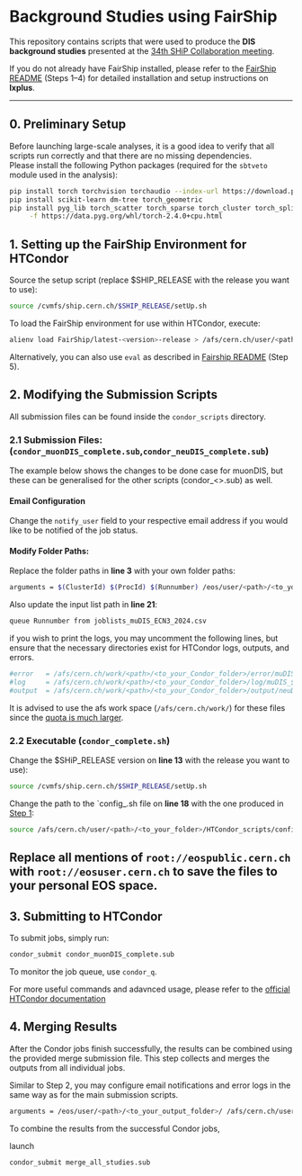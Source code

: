 # Background Studies using **FairShip**

This repository contains scripts that were used to produce the **DIS background studies** presented at the [34th SHiP Collaboration meeting](https://indico.cern.ch/event/1578670/contributions/6689107/attachments/3137319/5568518/Status_MuonDIS_nuDIS.pdf). 

If you do not already have FairShip installed, please refer to the [FairShip README](https://github.com/ShipSoft/FairShip?tab=readme-ov-file#build-instructions-using-cvmfs) (Steps 1–4) for detailed installation and setup instructions on **lxplus**.

---

## 0. Preliminary Setup

Before launching large-scale analyses, it is a good idea to verify that all scripts run correctly and that there are no missing dependencies.  
Please install the following Python packages (required for the `sbtveto` module used in the analysis):

```bash
pip install torch torchvision torchaudio --index-url https://download.pytorch.org/whl/cpu
pip install scikit-learn dm-tree torch_geometric
pip install pyg_lib torch_scatter torch_sparse torch_cluster torch_spline_conv \
     -f https://data.pyg.org/whl/torch-2.4.0+cpu.html
```

## 1. Setting up the FairShip Environment for HTCondor

Source the setup script (replace \$SHIP_RELEASE with the release you want to use):
```bash
source /cvmfs/ship.cern.ch/$SHIP_RELEASE/setUp.sh
```
To load the FairShip environment for use within HTCondor, execute:
```bash
alienv load FairShip/latest-<version>-release > /afs/cern.ch/user/<path>/<to_your_folder>/HTCondor_scripts/config_<version>.sh
```
Alternatively, you can also use `eval` as described in [Fairship README](https://github.com/ShipSoft/FairShip?tab=readme-ov-file#build-instructions-using-cvmfs) (Step 5).


## 2. Modifying the Submission Scripts

All submission files can be found inside the `condor_scripts` directory.

### 2.1  Submission Files: (`condor_muonDIS_complete.sub`,`condor_neuDIS_complete.sub`)

The example below shows the changes to be done case for muonDIS, but these can be generalised for the other scripts (condor_<>.sub) as well.

#### Email Configuration

Change the `notify_user` field to your respective email address if you would like to be notified of the job status. 

#### Modify Folder Paths:

Replace the folder paths in **line 3** with your own folder paths:

```bash
arguments = $(ClusterId) $(ProcId) $(Runnumber) /eos/user/<path>/<to_your_output_folder>/ /afs/cern.ch/user/<path>/<to_the_cloned_repository>/ muonDIS
```
Also update the input list path in **line 21**:

```bash
queue Runnumber from joblists_muDIS_ECN3_2024.csv
```

if you wish to print the logs, you may uncomment the following lines, but ensure that the necessary directories exist for HTCondor logs, outputs, and errors.

```bash
#error   = /afs/cern.ch/work/<path>/<to_your_Condor_folder>/error/muDIS_$(ClusterId).$(ProcId).err
#log     = /afs/cern.ch/work/<path>/<to_your_Condor_folder>/log/muDIS_$(ClusterId).$(ProcId).log
#output  = /afs/cern.ch/work/<path>/<to_your_Condor_folder>/output/neuDIS_$(ClusterId).$(ProcId).out
```
It is advised to use the afs work space (`/afs/cern.ch/work/`) for these files since the [quota is much larger](https://resources.web.cern.ch/resources/Manage/ListServices.aspx).


### 2.2 Executable (`condor_complete.sh`)

Change the \$SHiP_RELEASE version on **line 13** with the release you want to use):
```bash
source /cvmfs/ship.cern.ch/$SHIP_RELEASE/setUp.sh
```
Change the path to the `config_<version>.sh file on **line 18** with the one produced in [Step 1]():
```bash
source /afs/cern.ch/user/<path>/<to_your_folder>/HTCondor_scripts/config_<version>.sh
```
Replace all mentions of  `root://eospublic.cern.ch` with `root://eosuser.cern.ch` to save the files to your personal EOS space.
---

## 3. Submitting to HTCondor
To submit jobs, simply run:

```bash
condor_submit condor_muonDIS_complete.sub
```
To monitor the job queue, use `condor_q`. 

For more useful commands and adavnced usage, please refer to the [official HTCondor documentation](https://htcondor.readthedocs.io/en/latest/)


## 4. Merging Results

After the Condor jobs finish successfully, the results can be combined using the provided merge submission file.
This step collects and merges the outputs from all individual jobs.

Similar to Step 2, you may configure email notifications and error logs in the same way as for the main submission scripts.

```bash
arguments = /eos/user/<path>/<to_your_output_folder>/ /afs/cern.ch/user/<path>/<to_the_cloned_repository>/ /afs/cern.ch/<path>/<to_directory_for_merged_outputs>/
```

To combine the results from the successful Condor jobs,

launch
```bash
condor_submit merge_all_studies.sub
```



